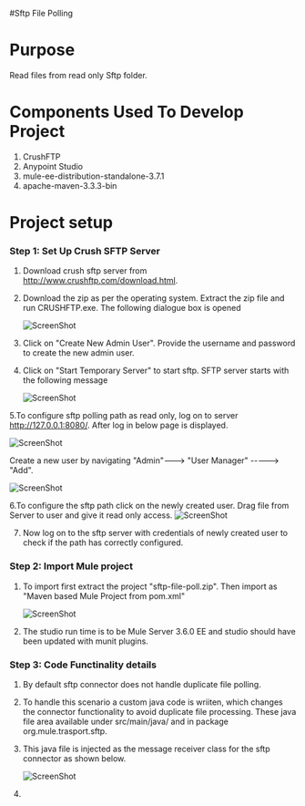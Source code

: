 #Sftp File Polling

Purpose
=======

Read files from read only Sftp folder.

Components Used To Develop Project
==================================

1. CrushFTP
2. Anypoint Studio
3. mule-ee-distribution-standalone-3.7.1
4. apache-maven-3.3.3-bin

Project setup
==============

### Step 1: Set Up Crush SFTP Server

1. Download crush sftp server from <a href="http://www.crushftp.com/download.html"> http://www.crushftp.com/download.html.
2. Download the zip as per the operating system.
   Extract the zip file and run CRUSHFTP.exe. The following dialogue box is opened
 
    ![ScreenShot](https://raw.githubusercontent.com/indiramallick1988/Demo2/master/tool/crushftpexe.PNG)

3. Click on "Create New Admin User". Provide the username and password to create the new admin user.
4. Click on "Start Temporary Server" to start sftp. SFTP server starts with the following message

   ![ScreenShot](https://raw.githubusercontent.com/indiramallick1988/Demo2/master/tool/serverstarted1.PNG)

5.To configure sftp polling path as read only, log on to server <a href="http://127.0.0.1:8080/"> http://127.0.0.1:8080/.
  After log in below page is displayed.

![ScreenShot](https://raw.githubusercontent.com/indiramallick1988/Demo2/master/tool/admin.PNG)
  
  Create a new user by navigating "Admin"---> "User Manager" -----> "Add".
  
  ![ScreenShot](https://raw.githubusercontent.com/indiramallick1988/Demo2/master/tool/usermanager1.png)
  
6.To configure the sftp path click on the newly created user. Drag file from Server to user and give it read only access.
  ![ScreenShot](https://raw.githubusercontent.com/indiramallick1988/Demo2/master/tool/sftp%20path%20conf1.PNG)

7. Now log on to the sftp server with credentials of newly created user to check if the path has correctly configured.
 
### Step 2: Import Mule project

1. To import first extract the project "sftp-file-poll.zip". Then import as "Maven based Mule Project from pom.xml"

    ![ScreenShot](https://raw.githubusercontent.com/indiramallick1988/Demo2/master/tool/sftp%20path%20conf1.PNG)
    
2. The studio run time is to be Mule Server 3.6.0 EE and studio should have been updated with munit plugins.

### Step 3: Code Functinality details

1. By default sftp connector does not handle duplicate file polling. 
2. To handle this scenario a custom java code is wriiten, which changes the connector functionality to avoid duplicate file processing. These java file area available under src/main/java/ and in package org.mule.trasport.sftp.
3. This java file is injected as the message receiver class for the sftp connector as shown below.

    ![ScreenShot](https://raw.githubusercontent.com/indiramallick1988/Demo2/master/tool/sftp%20path%20conf1.PNG)
    
4. 


